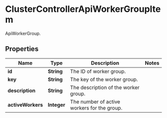 

# ClusterControllerApiWorkerGroupItem

ApiWorkerGroup.

## Properties

| Name | Type | Description | Notes |
|------------ | ------------- | ------------- | -------------|
|**id** | **String** | The ID of worker group. |  |
|**key** | **String** | The key of the worker group. |  |
|**description** | **String** | The description of the worker group. |  |
|**activeWorkers** | **Integer** | The number of active workers for the group. |  |



